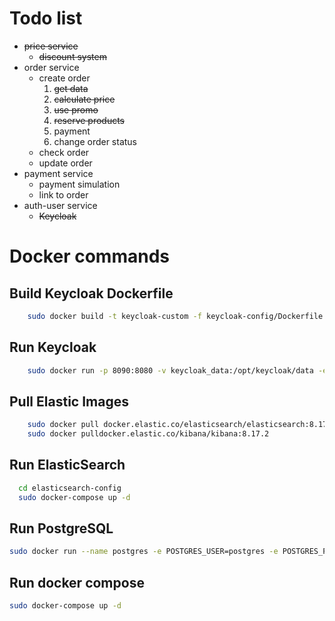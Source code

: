 # Todo list
- ~~price service~~
  - ~~discount system~~
- order service
  - create order
    1. ~~get data~~
    2. ~~calculate price~~
    3. ~~use promo~~
    4. ~~reserve products~~
    5. payment
    6. change order status
  - check order
  - update order
- payment service
  - payment simulation
  - link to order
- auth-user service
  - ~~Keycloak~~


# Docker commands
## Build Keycloak Dockerfile
```bash
    sudo docker build -t keycloak-custom -f keycloak-config/Dockerfile.keycloak .
```

## Run Keycloak 
```bash
    sudo docker run -p 8090:8080 -v keycloak_data:/opt/keycloak/data -e KC_BOOTSTRAP_ADMIN_USERNAME=admin -e KC_BOOTSTRAP_ADMIN_PASSWORD=admin keycloak-custom
```

## Pull Elastic Images
```bash
    sudo docker pull docker.elastic.co/elasticsearch/elasticsearch:8.17.2
    sudo docker pulldocker.elastic.co/kibana/kibana:8.17.2
```

## Run ElasticSearch
```bash
  cd elasticsearch-config
  sudo docker-compose up -d 
```

## Run PostgreSQL
```bash
sudo docker run --name postgres -e POSTGRES_USER=postgres -e POSTGRES_PASSWORD=postgres -e POSTGRES_DB=Vendora -d -p 5432:5432 postgres
```

## Run docker compose
```bash
sudo docker-compose up -d 
```
